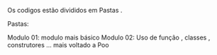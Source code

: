 Os codigos estão divididos em Pastas  .

Pastas:

Modulo 01: modulo mais básico 
Modulo 02: Uso de função , classes , construtores ... mais voltado a Poo



